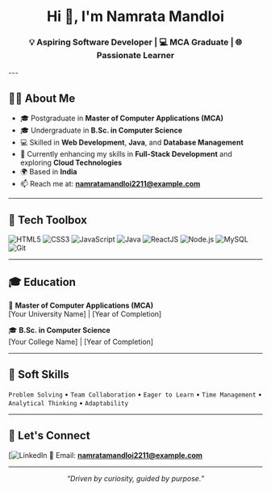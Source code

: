 <h1 align="center">Hi 👋, I'm Namrata Mandloi</h1>
<h3 align="center">💡 Aspiring Software Developer | 💻 MCA Graduate | 🌐 Passionate Learner</h3>
---

## 👩‍💻 About Me

- 🎓 Postgraduate in **Master of Computer Applications (MCA)**
- 🎓 Undergraduate in **B.Sc. in Computer Science**
- 💻 Skilled in **Web Development**, **Java**, and **Database Management**
- 🌱 Currently enhancing my skills in **Full-Stack Development** and exploring **Cloud Technologies**
- 🌍 Based in **India**
- 📫 Reach me at: **[namratamandloi2211@example.com](mailto:namratamandloi2211@example.com)**

---

## 🧰 Tech Toolbox

![HTML5](https://img.shields.io/badge/HTML5-E34F26?style=for-the-badge&logo=html5&logoColor=white)
![CSS3](https://img.shields.io/badge/CSS3-1572B6?style=for-the-badge&logo=css3&logoColor=white)
![JavaScript](https://img.shields.io/badge/JavaScript-F7DF1E?style=for-the-badge&logo=javascript&logoColor=black)
![Java](https://img.shields.io/badge/Java-ED8B00?style=for-the-badge&logo=java&logoColor=white)
![ReactJS](https://img.shields.io/badge/React-20232A?style=for-the-badge&logo=react&logoColor=61DAFB)
![Node.js](https://img.shields.io/badge/Node.js-339933?style=for-the-badge&logo=nodedotjs&logoColor=white)
![MySQL](https://img.shields.io/badge/MySQL-00758F?style=for-the-badge&logo=mysql&logoColor=white)
![Git](https://img.shields.io/badge/Git-F05032?style=for-the-badge&logo=git&logoColor=white)

---

## 🎓 Education

📘 **Master of Computer Applications (MCA)**  
[Your University Name] | [Year of Completion]

🎓 **B.Sc. in Computer Science**  
[Your College Name] | [Year of Completion]

---

## 🧠 Soft Skills

`Problem Solving` • `Team Collaboration` • `Eager to Learn` • `Time Management` • `Analytical Thinking` • `Adaptability`

---

## 🔗 Let's Connect

[![LinkedIn](https://www.linkedin.com/in/namrata-mandloi-00493a235)
📧 Email: **namratamandloi2211@example.com**

---

<p align="center"><i>“Driven by curiosity, guided by purpose.”</i></p>
